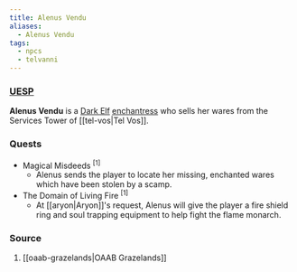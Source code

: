 ```yaml
---
title: Alenus Vendu
aliases:
  - Alenus Vendu
tags:
  - npcs
  - telvanni
---
```

### [UESP](https://en.uesp.net/wiki/Morrowind:Alenus_Vendu)
**Alenus Vendu** is a [Dark Elf](https://en.uesp.net/wiki/Morrowind:Dark_Elf "Morrowind:Dark Elf") [enchantress](https://en.uesp.net/wiki/Morrowind:Enchanter_Service "Morrowind:Enchanter Service") who sells her wares from the Services Tower of [[tel-vos|Tel Vos]].
### Quests
* Magical Misdeeds <sup>[1]</sup>
	* Alenus sends the player to locate her missing, enchanted wares which have been stolen by a scamp.
* The Domain of Living Fire <sup>[1]</sup>
	* At [[aryon|Aryon]]'s request, Alenus will give the player a fire shield ring and soul trapping equipment to help fight the flame monarch.
### Source
1. [[oaab-grazelands|OAAB Grazelands]]